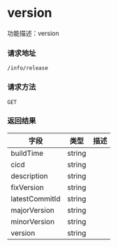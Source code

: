 # version
功能描述：version

### 请求地址
```
/info/release
```

### 请求方法
`GET`




### 返回结果
| 字段 | 类型 | 描述 |
| -------- | -------- | -------- |
| buildTime     | string   |  |
| cicd     | string   |  |
| description     | string   |  |
| fixVersion     | string   |  |
| latestCommitId     | string   |  |
| majorVersion     | string   |  |
| minorVersion     | string   |  |
| version     | string   |  |

